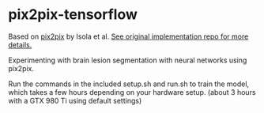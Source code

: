 # pix2pix-tensorflow

Based on [pix2pix](https://phillipi.github.io/pix2pix/) by Isola et al.
[See original implementation repo for more details.](https://github.com/affinelayer/pix2pix-tensorflow)

Experimenting with brain lesion segmentation with neural networks using pix2pix.

Run the commands in the included setup.sh and run.sh to train the model, which takes a few hours depending on your hardware setup. (about 3 hours with a GTX 980 Ti using default settings)
